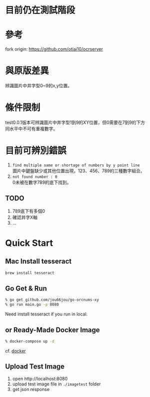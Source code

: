 # 目前仍在測試階段
# 參考
fork origin: https://github.com/otiai10/ocrserver

# 與原版差異
辨識圖片中井字型0~9的x,y位置。

# 條件限制
test0.0.1版本可辨識圖片中井字型1到9的XY位置，但0需要在7到9的下方  
同水平中不可有重複數字。

# 目前可辨別錯誤
1. `find multiple same or shortage of numbers by y point line`  
圖片中鍵盤缺少或其他位置出現，123、456、789的三種數字組合。
2. `not found number : 0`  
0未被在數字789的底下找到。  

## TODO
1. 789底下有多個0
2. 確認井字X軸
3. ...

# Quick Start

## Mac Install tesseract

```sh
brew install tesseract
```

## Go Get & Run

```sh
% go get github.com/jou66jou/go-orcnums-xy
% go run main.go -p 8080
```  

Need install tesseract if you run in local.  

## or Ready-Made Docker Image

```sh
% docker-compose up -d
```

cf. [docker](https://www.docker.com/products/docker-toolbox)

## Upload Test Image

1. open http://localhost:8080
2. upload test image file in `./imagetest` folder 
3. get json response
